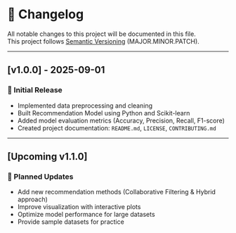 # 📜 Changelog

All notable changes to this project will be documented in this file.  
This project follows [Semantic Versioning](https://semver.org/) (MAJOR.MINOR.PATCH).

---

## [v1.0.0] - 2025-09-01
### 🎉 Initial Release
- Implemented data preprocessing and cleaning  
- Built Recommendation Model using Python and Scikit-learn  
- Added model evaluation metrics (Accuracy, Precision, Recall, F1-score)  
- Created project documentation: `README.md`, `LICENSE`, `CONTRIBUTING.md`  

---

## [Upcoming v1.1.0]
### 🚀 Planned Updates
- Add new recommendation methods (Collaborative Filtering & Hybrid approach)  
- Improve visualization with interactive plots  
- Optimize model performance for large datasets  
- Provide sample datasets for practice  
